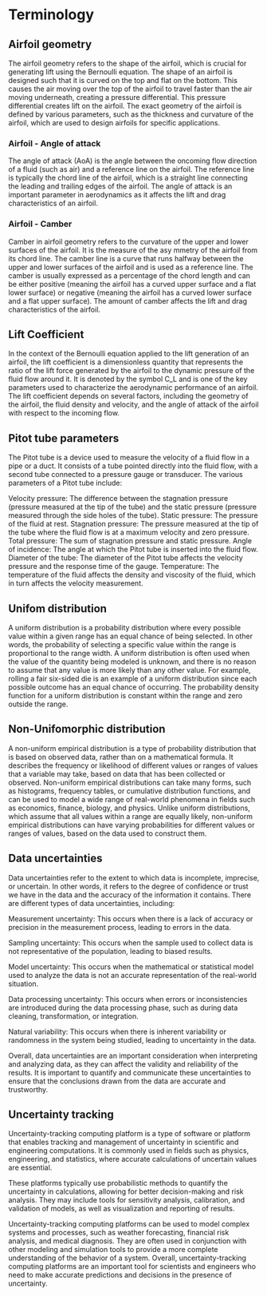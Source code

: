 # Terminology

## Airfoil geometry

The airfoil geometry refers to the shape of the airfoil, which is crucial for generating lift using the Bernoulli equation. The shape of an airfoil is designed such that it is curved on the top and flat on the bottom. This causes the air moving over the top of the airfoil to travel faster than the air moving underneath, creating a pressure differential. This pressure differential creates lift on the airfoil. The exact geometry of the airfoil is defined by various parameters, such as the thickness and curvature of the airfoil, which are used to design airfoils for specific applications.

### Airfoil - Angle of attack

The angle of attack (AoA) is the angle between the oncoming flow direction of a fluid (such as air) and a reference line on the airfoil. The reference line is typically the chord line of the airfoil, which is a straight line connecting the leading and trailing edges of the airfoil. The angle of attack is an important parameter in aerodynamics as it affects the lift and drag characteristics of an airfoil.

### Airfoil - Camber

Camber in airfoil geometry refers to the curvature of the upper and lower surfaces of the airfoil. It is the measure of the asy
mmetry of the airfoil from its chord line. The camber line is a curve that runs halfway between the upper and lower surfaces of the airfoil and is used as a reference line. The camber is usually expressed as a percentage of the chord length and can be either positive (meaning the airfoil has a curved upper surface and a flat lower surface) or negative (meaning the airfoil has a curved lower surface and a flat upper surface). The amount of camber affects the lift and drag characteristics of the airfoil.

## Lift Coefficient

In the context of the Bernoulli equation applied to the lift generation of an airfoil, the lift coefficient is a dimensionless quantity that represents the ratio of the lift force generated by the airfoil to the dynamic pressure of the fluid flow around it. It is denoted by the symbol C_L and is one of the key parameters used to characterize the aerodynamic performance of an airfoil. The lift coefficient depends on several factors, including the geometry of the airfoil, the fluid density and velocity, and the angle of attack of the airfoil with respect to the incoming flow.

## Pitot tube parameters

The Pitot tube is a device used to measure the velocity of a fluid flow in a pipe or a duct. It consists of a tube pointed directly into the fluid flow, with a second tube connected to a pressure gauge or transducer. The various parameters of a Pitot tube include:

Velocity pressure: The difference between the stagnation pressure (pressure measured at the tip of the tube) and the static pressure (pressure measured through the side holes of the tube).
Static pressure: The pressure of the fluid at rest.
Stagnation pressure: The pressure measured at the tip of the tube where the fluid flow is at a maximum velocity and zero pressure.
Total pressure: The sum of stagnation pressure and static pressure.
Angle of incidence: The angle at which the Pitot tube is inserted into the fluid flow.
Diameter of the tube: The diameter of the Pitot tube affects the velocity pressure and the response time of the gauge.
Temperature: The temperature of the fluid affects the density and viscosity of the fluid, which in turn affects the velocity measurement.

## Unifom distribution

A uniform distribution is a probability distribution where every possible value within a given range has an equal chance of being selected. In other words, the probability of selecting a specific value within the range is proportional to the range width. A uniform distribution is often used when the value of the quantity being modeled is unknown, and there is no reason to assume that any value is more likely than any other value. For example, rolling a fair six-sided die is an example of a uniform distribution since each possible outcome has an equal chance of occurring. The probability density function for a uniform distribution is constant within the range and zero outside the range.

## Non-Unifomorphic distribution

A non-uniform empirical distribution is a type of probability distribution that is based on observed data, rather than on a mathematical formula. It describes the frequency or likelihood of different values or ranges of values that a variable may take, based on data that has been collected or observed. Non-uniform empirical distributions can take many forms, such as histograms, frequency tables, or cumulative distribution functions, and can be used to model a wide range of real-world phenomena in fields such as economics, finance, biology, and physics. Unlike uniform distributions, which assume that all values within a range are equally likely, non-uniform empirical distributions can have varying probabilities for different values or ranges of values, based on the data used to construct them.

## Data uncertainties

Data uncertainties refer to the extent to which data is incomplete, imprecise, or uncertain. In other words, it refers to the degree of confidence or trust we have in the data and the accuracy of the information it contains. There are different types of data uncertainties, including:

Measurement uncertainty: This occurs when there is a lack of accuracy or precision in the measurement process, leading to errors in the data.

Sampling uncertainty: This occurs when the sample used to collect data is not representative of the population, leading to biased results.

Model uncertainty: This occurs when the mathematical or statistical model used to analyze the data is not an accurate representation of the real-world situation.

Data processing uncertainty: This occurs when errors or inconsistencies are introduced during the data processing phase, such as during data cleaning, transformation, or integration.

Natural variability: This occurs when there is inherent variability or randomness in the system being studied, leading to uncertainty in the data.

Overall, data uncertainties are an important consideration when interpreting and analyzing data, as they can affect the validity and reliability of the results. It is important to quantify and communicate these uncertainties to ensure that the conclusions drawn from the data are accurate and trustworthy.

## Uncertainty tracking

Uncertainty-tracking computing platform is a type of software or platform that enables tracking and management of uncertainty in scientific and engineering computations. It is commonly used in fields such as physics, engineering, and statistics, where accurate calculations of uncertain values are essential.

These platforms typically use probabilistic methods to quantify the uncertainty in calculations, allowing for better decision-making and risk analysis. They may include tools for sensitivity analysis, calibration, and validation of models, as well as visualization and reporting of results.

Uncertainty-tracking computing platforms can be used to model complex systems and processes, such as weather forecasting, financial risk analysis, and medical diagnosis. They are often used in conjunction with other modeling and simulation tools to provide a more complete understanding of the behavior of a system.
Overall, uncertainty-tracking computing platforms are an important tool for scientists and engineers who need to make accurate predictions and decisions in the presence of uncertainty.
